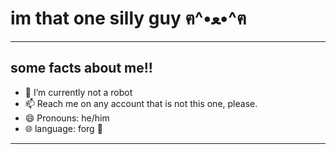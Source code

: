 # im that one silly guy ฅ^•ﻌ•^ฅ
--------------------
## some facts about me!!
- 🌱 I’m currently not a robot
- 📫 Reach me on any account that is not this one, please.
- 😄 Pronouns: he/him
- 🌐 language: forg 🐸
--------------------
<!---
j4ham3z/j4ham3z is a ✨ special ✨ repository because its `README.md` (this file) appears on your GitHub profile.
You can click the Preview link to take a look at your changes.
--->
